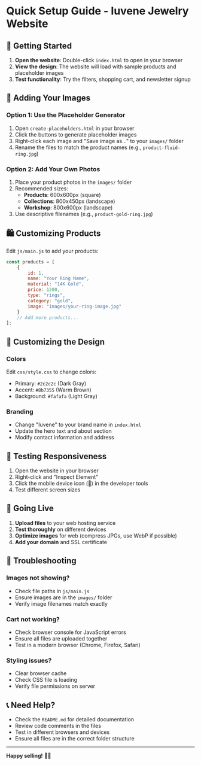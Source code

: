 # Quick Setup Guide - Iuvene Jewelry Website

## 🚀 Getting Started

1. **Open the website**: Double-click `index.html` to open in your browser
2. **View the design**: The website will load with sample products and placeholder images
3. **Test functionality**: Try the filters, shopping cart, and newsletter signup

## 📸 Adding Your Images

### Option 1: Use the Placeholder Generator
1. Open `create-placeholders.html` in your browser
2. Click the buttons to generate placeholder images
3. Right-click each image and "Save image as..." to your `images/` folder
4. Rename the files to match the product names (e.g., `product-fluid-ring.jpg`)

### Option 2: Add Your Own Photos
1. Place your product photos in the `images/` folder
2. Recommended sizes:
   - **Products**: 600x600px (square)
   - **Collections**: 800x450px (landscape)
   - **Workshop**: 800x600px (landscape)
3. Use descriptive filenames (e.g., `product-gold-ring.jpg`)

## 🛍️ Customizing Products

Edit `js/main.js` to add your products:

```javascript
const products = [
    {
        id: 1,
        name: "Your Ring Name",
        material: "14K Gold",
        price: 1200,
        type: "rings",
        category: "gold",
        image: "images/your-ring-image.jpg"
    }
    // Add more products...
];
```

## 🎨 Customizing the Design

### Colors
Edit `css/style.css` to change colors:
- Primary: `#2c2c2c` (Dark Gray)
- Accent: `#8b7355` (Warm Brown)
- Background: `#fafafa` (Light Gray)

### Branding
- Change "Iuvene" to your brand name in `index.html`
- Update the hero text and about section
- Modify contact information and address

## 📱 Testing Responsiveness

1. Open the website in your browser
2. Right-click and "Inspect Element"
3. Click the mobile device icon (📱) in the developer tools
4. Test different screen sizes

## 🚀 Going Live

1. **Upload files** to your web hosting service
2. **Test thoroughly** on different devices
3. **Optimize images** for web (compress JPGs, use WebP if possible)
4. **Add your domain** and SSL certificate

## 🔧 Troubleshooting

### Images not showing?
- Check file paths in `js/main.js`
- Ensure images are in the `images/` folder
- Verify image filenames match exactly

### Cart not working?
- Check browser console for JavaScript errors
- Ensure all files are uploaded together
- Test in a modern browser (Chrome, Firefox, Safari)

### Styling issues?
- Clear browser cache
- Check CSS file is loading
- Verify file permissions on server

## 📞 Need Help?

- Check the `README.md` for detailed documentation
- Review code comments in the files
- Test in different browsers and devices
- Ensure all files are in the correct folder structure

---

**Happy selling!** 🎉✨
